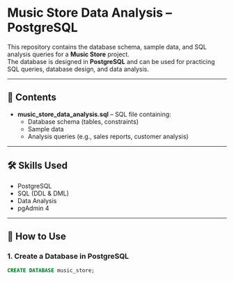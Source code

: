 # Music Store Data Analysis – PostgreSQL

This repository contains the database schema, sample data, and SQL analysis queries for a **Music Store** project.  
The database is designed in **PostgreSQL** and can be used for practicing SQL queries, database design, and data analysis.

---

## 📂 Contents
- **music_store_data_analysis.sql** – SQL file containing:
  - Database schema (tables, constraints)
  - Sample data
  - Analysis queries (e.g., sales reports, customer analysis)

---

## 🛠 Skills Used
- PostgreSQL
- SQL (DDL & DML)
- Data Analysis
- pgAdmin 4

---

## 🚀 How to Use

### 1. Create a Database in PostgreSQL
```sql
CREATE DATABASE music_store;
